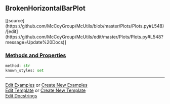 ## <a id="McUtils.Plots.Plots.BrokenHorizontalBarPlot">BrokenHorizontalBarPlot</a> 
<div class="docs-source-link" markdown="1">
[[source](https://github.com/McCoyGroup/McUtils/blob/master/Plots/Plots.py#L548)/[edit](https://github.com/McCoyGroup/McUtils/edit/master/Plots/Plots.py#L548?message=Update%20Docs)]
</div>



<div class="collapsible-section">
 <div class="collapsible-section collapsible-section-header" markdown="1">
 
### <a class="collapse-link" data-toggle="collapse" href="#methods">Methods and Properties</a> <a class="float-right" data-toggle="collapse" href="#methods"><i class="fa fa-chevron-down"></i></a>

 </div>
 <div class="collapsible-section collapsible-section-body collapse" id="methods" markdown="1">

```python
method: str
known_styles: set
```


 </div>
</div>




___

[Edit Examples](https://github.com/McCoyGroup/McUtils/edit/gh-pages/ci/examples/McUtils/Plots/Plots/BrokenHorizontalBarPlot.md) or 
[Create New Examples](https://github.com/McCoyGroup/McUtils/new/gh-pages/?filename=ci/examples/McUtils/Plots/Plots/BrokenHorizontalBarPlot.md) <br/>
[Edit Template](https://github.com/McCoyGroup/McUtils/edit/gh-pages/ci/docs/McUtils/Plots/Plots/BrokenHorizontalBarPlot.md) or 
[Create New Template](https://github.com/McCoyGroup/McUtils/new/gh-pages/?filename=ci/docs/templates/McUtils/Plots/Plots/BrokenHorizontalBarPlot.md) <br/>
[Edit Docstrings](https://github.com/McCoyGroup/McUtils/edit/master/Plots/Plots.py#L548?message=Update%20Docs)